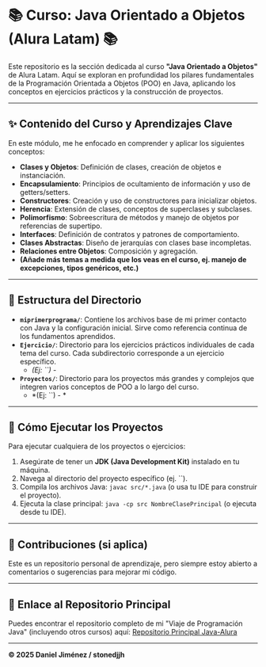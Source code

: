 # 📚 Curso: Java Orientado a Objetos (Alura Latam) 📚

Este repositorio es la sección dedicada al curso **"Java Orientado a Objetos"** de Alura Latam. Aquí se exploran en profundidad los pilares fundamentales de la Programación Orientada a Objetos (POO) en Java, aplicando los conceptos en ejercicios prácticos y la construcción de proyectos.

---

## ✨ Contenido del Curso y Aprendizajes Clave

En este módulo, me he enfocado en comprender y aplicar los siguientes conceptos:

* **Clases y Objetos**: Definición de clases, creación de objetos e instanciación.
* **Encapsulamiento**: Principios de ocultamiento de información y uso de getters/setters.
* **Constructores**: Creación y uso de constructores para inicializar objetos.
* **Herencia**: Extensión de clases, conceptos de superclases y subclases.
* **Polimorfismo**: Sobreescritura de métodos y manejo de objetos por referencias de supertipo.
* **Interfaces**: Definición de contratos y patrones de comportamiento.
* **Clases Abstractas**: Diseño de jerarquías con clases base incompletas.
* **Relaciones entre Objetos**: Composición y agregación.
* **(Añade más temas a medida que los veas en el curso, ej. manejo de excepciones, tipos genéricos, etc.)**

---

## 📁 Estructura del Directorio

* **`miprimerprograma/`**: Contiene los archivos base de mi primer contacto con Java y la configuración inicial. Sirve como referencia continua de los fundamentos aprendidos.
* **`Ejercicio/`**: Directorio para los ejercicios prácticos individuales de cada tema del curso. Cada subdirectorio corresponde a un ejercicio específico.
    * *(Ej: ``) -*
* **`Proyectos/`**: Directorio para los proyectos más grandes y complejos que integren varios conceptos de POO a lo largo del curso.
    * *(Ej: ``) - *

---

## 🚀 Cómo Ejecutar los Proyectos

Para ejecutar cualquiera de los proyectos o ejercicios:

1.  Asegúrate de tener un **JDK (Java Development Kit)** instalado en tu máquina.
2.  Navega al directorio del proyecto específico (ej. ``).
3.  Compila los archivos Java: `javac src/*.java` (o usa tu IDE para construir el proyecto).
4.  Ejecuta la clase principal: `java -cp src NombreClasePrincipal` (o ejecuta desde tu IDE).

---

## 🤝 Contribuciones (si aplica)

Este es un repositorio personal de aprendizaje, pero siempre estoy abierto a comentarios o sugerencias para mejorar mi código.

---

## 🔗 Enlace al Repositorio Principal

Puedes encontrar el repositorio completo de mi "Viaje de Programación Java" (incluyendo otros cursos) aquí:
[Repositorio Principal Java-Alura](https://github.com/stonedjjh/Java-Alura)

---

**© 2025 Daniel Jiménez / stonedjjh**